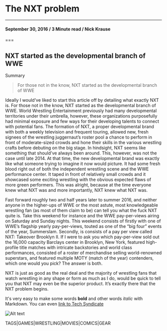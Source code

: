 # The NXT problem #
----
####  September 30, 2016 / 3 Minute read / Nick Krause
===
## NXT started as the developmental branch of WWE

Summary
> For those not in the know,
>  NXT started as the developmental branch of WWE

Ideally I would’ve liked to start this article off by detailing what exactly NXT is. For those not in the know, NXT started as the developmental branch of WWE. World Wrestling Entertainment previously had many developmental territories under their umbrella, however, these organizations purposefully had minimal exposure and few ways for their developing talents to connect with potential fans. The formation of NXT, a proper developmental brand with both a weekly television and frequent touring, allowed new, fresh signees of the wrestling juggernaut’s roster pool a chance to perform in front of moderate-sized crowds and hone their skills in the various wrestling crafts before debuting on the big stage. In hindsight, NXT seems like something that should’ve always been around. This, however, was not the case until late 2014. At that time, the new developmental brand was exactly like what someone trying to imagine it now would picture. It had some fresh blood right out of both the independent wrestling scene and the WWE performance center. It taped in front of relatively small crowds and it showcased some exciting wrestling with the obvious expected flaws of more green performers. This was alright, because at the time everyone knew what NXT was and more importantly, NXT knew what NXT was. 

Fast forward roughly two and half years later to summer 2016, and neither anyone in the higher-ups of WWE or the most astute, most knowledgeable wrestling fan (as most of them claim to be) can tell you what the fuck NXT quite is. Take this weekend for instance and the WWE pay-per-views airing on Saturday and Sunday nights. This weekend consists of firstly with one of WWE’s flagship yearly pay-per-views, touted as one of the “big four” events of the year, Summerslam. Secondly, is consists of a pay per view called NXT: Takeover Brooklyn II. If I were to ask you which pay-per-view sold out the 16,000 capacity Barclays center in Brooklyn, New York, featured high-profile title matches with intricate backstories and world class performances, consisted of a roster of merchandise selling world-renowned superstars, and featured multiple MOTY (match of the year) contenders, which one would you pick? The answer is both. 

NXT is just as good as the real deal and the majority of wrestling fans that watch wrestling in any shape or form as much as I do, would be quick to tell you that NXT may even be the superior product. It’s exactly there that the NXT problem begins. 

It's very easy to make some words **bold** and other words *italic* with Markdown. You can even [link to Tech Syndicate](https://teksyndicate.com/)

![Alt text](https://nicholaskrause.github.io/littleoverlord/android-chrome-192x192.png "Optional title")

TAGS|GAMES|WRESTLING|MOVIES|COMICS|GEAR
